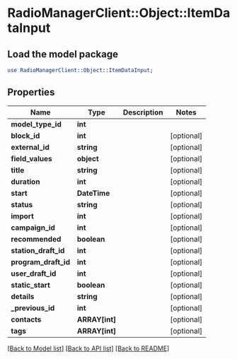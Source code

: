 # RadioManagerClient::Object::ItemDataInput

## Load the model package
```perl
use RadioManagerClient::Object::ItemDataInput;
```

## Properties
Name | Type | Description | Notes
------------ | ------------- | ------------- | -------------
**model_type_id** | **int** |  | 
**block_id** | **int** |  | [optional] 
**external_id** | **string** |  | [optional] 
**field_values** | **object** |  | [optional] 
**title** | **string** |  | [optional] 
**duration** | **int** |  | [optional] 
**start** | **DateTime** |  | [optional] 
**status** | **string** |  | [optional] 
**import** | **int** |  | [optional] 
**campaign_id** | **int** |  | [optional] 
**recommended** | **boolean** |  | [optional] 
**station_draft_id** | **int** |  | [optional] 
**program_draft_id** | **int** |  | [optional] 
**user_draft_id** | **int** |  | [optional] 
**static_start** | **boolean** |  | [optional] 
**details** | **string** |  | [optional] 
**_previous_id** | **int** |  | [optional] 
**contacts** | **ARRAY[int]** |  | [optional] 
**tags** | **ARRAY[int]** |  | [optional] 

[[Back to Model list]](../README.md#documentation-for-models) [[Back to API list]](../README.md#documentation-for-api-endpoints) [[Back to README]](../README.md)


